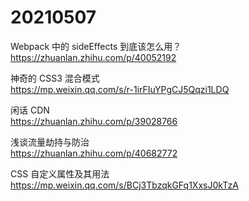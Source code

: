 # 20210507

Webpack 中的 sideEffects 到底该怎么用？  
https://zhuanlan.zhihu.com/p/40052192

神奇的 CSS3 混合模式  
https://mp.weixin.qq.com/s/r-1irFIuYPgCJ5Qqzi1LDQ

闲话 CDN  
https://zhuanlan.zhihu.com/p/39028766

浅谈流量劫持与防治  
https://zhuanlan.zhihu.com/p/40682772

CSS 自定义属性及其用法  
https://mp.weixin.qq.com/s/BCj3TbzqkGFq1XxsJ0kTzA

